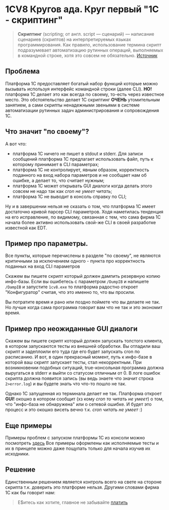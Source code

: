 # 1CV8 Кругов ада. Круг первый "1С - скриптинг"

> **Скриптинг** (scripting; от англ. script — сценарий) — написание сценариев (скриптов)
на интерпретируемых языках программирования. Как правило, использование термина скрипт
подразумевает автоматизацию рутинных операций, выполняемых в командной строке,
хотя это совсем не обязательно. [Источник](http://xgu.ru/wiki/Скриптинг)

## Проблема

Платформа 1С предоставляет богатый набор функций которые можно вызывать
используя интерфейс командной строки (далее CLI). **НО!** платформа 1C делает
это как всегда по своему, то-есть через известное место. Это обстоятельство
делает 1С скриптинг **ОЧЕНЬ** утомительным занятием, а сами скрипты ненадежными
звеньями в системе автоматизации рутинных задач администрирования и
сопровождения 1С.

## Что значит "по своему"?

А вот что:
- платформа 1С ничего не пишет в stdout и stderr. Для записи сообщений платформа
1С предлагает использовать файл, путь к которому принимает в CLI параметрах;
- платформа 1С не контролирует, явным образом, корректность поданного на вход
набора параметров и не сообщает нам об ошибке, а делает то, что считает нужным;
- платформа 1С может открывать GUI диалоги когда делать этого совсем не надо
так как _cron не умеет читать_;
- платформа 1С не выводит в консоль справку по CLI;

Ну и в завершении нельзя не сказать о том, что платформа 1С имеет достаточно кривой
парсер CLI параметров. Ходя наметилась тенденция на его исправление, по
видимому, связанная с тем, что сама фирма 1С начала более активно использовать
свой-же CLI в своей разработке известной как EDT.

## Пример про параметры.

Все пункты, которые перечислены в разделе "по своему", не являются критичными за
исключением одного - пункта про корректность поданных на вход CLI параметров

Скажем вы пишете скрипт который должен дампить резервную копию
инфо-базы. Если вы ошибетесь с параметром `/DumpIB` и напишете `/DampIB` и
запустите `1cv8.exe` то платформа радостно откроет "Конфигуратор" считая, что
это именно то, что вы просили.

Вы потратите время и рано или поздно поймете что вы делаете не так. Но лучше
когда сама программа говорит вам что не так и это экономит время.

## Пример про неожиданные GUI диалоги

Скажем вы пишете скрипт который должен запускать толстого клиента, в котором
запускаются тесты из внешней обработки. Вы отладили ваш скрипт и задеплоили его
туда где его будет запускать cron по расписанию. И вот, в один прекрасный
момент, путь к инфо-базе в которой ваш скрипт запускает тесты, стал
некорректным. При возникновении подобных ситуаций, true-консольная программа
должна выругаться в stderr и выйти со статусом отличным от 0. В логе ошибок
скрипта должна появится запись (вы ведь знаете что значит строка `2>error.log`)
и вы будете знать что что-то пошло не так.

Однако 1С запущенная из терминала делает не так. Платформа откроет **GUI!**
окошко в котором сообщит (хз кому _cron то читать не умеет_) о том,
что "инфо-база не обнаружена" или о сетевой ошибке. И будет
это процесс и это окошко висеть вечно т.к. _cron читать не умеет_ :)

## Еще примеры

Примеры проблем с запуском платформы 1С из консоли можно посмотреть 
[здесь](https://github.com/leoniv/ass_launcher/tree/master/examples/troubles)
Все примеры оформлены как исполняемые тесты и их в принцепе можно даже пощупать
только для начала изучив их исходники. 

## Решение

Единственным решением является контроль всего на свете на стороне скрипта т.к.
доверить это платформе нельзя. Другими словами фирма 1С как бы говорит нам:

> Е$итесь как хотите, главное  не забывайте [платить](/articles/круг_второй_жлобство.md)
